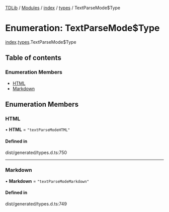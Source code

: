 [TDLib](../README.md) / [Modules](../modules.md) / [index](../modules/index.md) / [types](../modules/index.types.md) / TextParseMode$Type

# Enumeration: TextParseMode$Type

[index](../modules/index.md).[types](../modules/index.types.md).TextParseMode$Type

## Table of contents

### Enumeration Members

- [HTML](index.types.TextParseMode_Type.md#html)
- [Markdown](index.types.TextParseMode_Type.md#markdown)

## Enumeration Members

### HTML

• **HTML** = ``"textParseModeHTML"``

#### Defined in

dist/generated/types.d.ts:750

___

### Markdown

• **Markdown** = ``"textParseModeMarkdown"``

#### Defined in

dist/generated/types.d.ts:749
